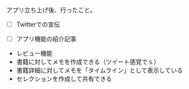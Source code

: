 
アプリ立ち上げ後、行ったこと。

- [ ] Twitterでの宣伝
- [ ] アプリ機能の紹介記事



- レビュー機能
- 書籍に対してメモを作成できる（ツイート感覚でｓ）
- 書籍詳細に対してメモを「タイムライン」として表示している
- セレクションを作成して共有できる

